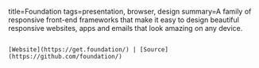 title=Foundation
tags=presentation, browser, design
summary=A family of responsive front-end frameworks that make it easy to design beautiful responsive websites, apps and emails that look amazing on any device.
~~~~~~

[Website](https://get.foundation/) | [Source](https://github.com/foundation/)

